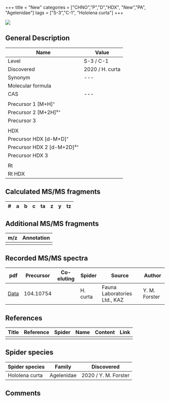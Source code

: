 +++
title = "New"
categories = ["CHNO","P","D","HDX",
"New","PA",
"Agelenidae"]
tags = ["S-3","C-1",
"Hololena curta"]
+++

![](/img/new.png)

## General Description

| Name                       | Value              |
|----------------------------|--------------------|
| Level                      | S-3 / C-1          |
| Discovered                 | 2020 / H. curta  |
| Synonym                    | ---                |
| Molecular formula          |                    |
| CAS                        | ---                |
|                            |                    |
| Precursor 1 [M+H]⁺         |                    |
| Precursor 2 [M+2H]²⁺       |                    |
| Precursor 3                |                    |
|                            |                    |
| HDX                        |                    |
| Precursor HDX   [d-M+D]⁺   |                    |
| Precursor HDX 2 [d-M+2D]²⁺ |                    |
| Precursor HDX 3            |                    |
|                            |                    |
| Rt                         |                    |
| Rt HDX                     |                    |

## Calculated MS/MS fragments

| # | a         | b         | c         | ta        | z         | y         | tz        |
|---|-----------|-----------|-----------|-----------|-----------|-----------|-----------|


## Additional MS/MS fragments

| m/z | Annotation |
|-----|------------|
|     |            |

## Recorded MS/MS spectra

| pdf                                             | Precursor | Co-eluting | Spider      | Source                       | Author        |
|-------------------------------------------------|-----------|------------|-------------|------------------------------|---------------|
| [Data](/pdf/H-curta/104_Choline_Hc.pdf) | 104.10754 |           | H. curta | Fauna Laboratories Ltd., KAZ | Y. M. Forster |


## References

| Title | Reference | Spider | Name | Content | Link |
|-------|-----------|--------|------|---------|------|
|       |           |        |      |         |      |

## Spider species

| Spider species     | Family     | Discovered           |
|--------------------|------------|----------------------|
| Hololena curta | Agelenidae | 2020 / Y. M. Forster |


## Comments